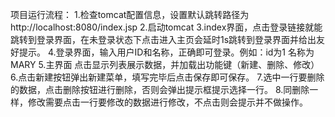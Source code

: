 项目运行流程：
1.检查tomcat配置信息，设置默认跳转路径为 http://localhost:8080/index.jsp
2.启动tomcat
3.index界面，点击登录链接就能跳转到登录界面，在未登录状态下点击进入主页会延时1s跳转到登录界面并给出友好提示。
4.登录界面，输入用户ID和名称，正确即可登录。例如：id为1 名称为MARY
5.主界面 点击显示列表展示数据，并加载出功能键（新建、删除、修改）
6.点击新建按钮弹出新建菜单，填写完毕后点击保存即可保存。
7.选中一行要删除的数据，点击删除按钮进行删除，否则会弹出提示框提示选择一行。
8.同删除一样，修改需要点击一行要修改的数据进行修改，不点击则会提示并不做操作。